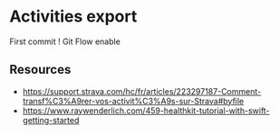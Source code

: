 # Activities export

First commit !
Git Flow enable

## Resources

- <https://support.strava.com/hc/fr/articles/223297187-Comment-transf%C3%A9rer-vos-activit%C3%A9s-sur-Strava#byfile>
- <https://www.raywenderlich.com/459-healthkit-tutorial-with-swift-getting-started>
